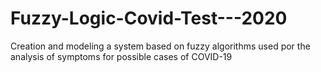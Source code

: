 # Fuzzy-Logic-Covid-Test---2020
Creation and modeling a system based on fuzzy algorithms used por the analysis of symptoms for possible cases of COVID-19
